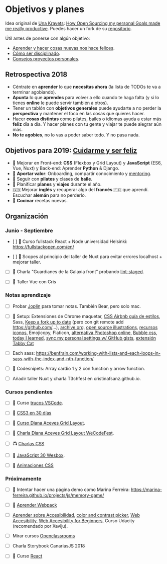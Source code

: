 Objetivos y planes
==============

Idea original de [Una Kravets](https://github.com/una): [How Open Sourcing my personal Goals made me really productive](https://una.im/personal-goals-guide/). Puedes hacer un fork de su [repositorio](https://github.com/una/personal-goals-starter).

Útil antes de ponerse con algún objetivo:

- [Aprender y hacer cosas nuevas nos hace felices](https://youtu.be/5XsKHEunOXs?t=2832).
- [Cómo ser disciplinado](https://www.youtube.com/watch?v=I6may1U-xKk).
- [Consejos proyectos personales](https://melies-hugo.js.org/post/practica-publica-aprende/).

## Retrospectiva 2018

- Céntrate en **aprender** lo que **necesitas ahora** (la lista de TODOs te va a terminar agobiando).
- **Apunta** lo que **aprendes** para volver a ello cuando te haga falta (y si lo tienes **online** le puede servir también a otros).
- Tener un tablón con **objetivos generales** puede ayudarte a no perder la **perspectiva** y mantener el foco en las cosas que quieres hacer.
- Hacer **cosas distintas** como pilates, bailes o idiomas ayuda a estar más **feliz** día a día. Y hacer planes con tu gente y viajar te puede alegrar aún más.
- **No te agobies**, no lo vas a poder saber todo. Y no pasa nada.

## Objetivos para 2019: [Cuidarme y ser feliz](https://twitter.com/dreamingechoes/status/937326848438042626)

- 🚀 Mejorar en Front-end: **CSS** (Flexbox y Grid Layout) y **JavaScript** (ES6, Vue, Nuxt) y Back-end: Aprender **Python** & Django.
- 💪 **Aportar valor**: Onboarding, compartir conocimiento y [mentoring](./mentoring.md).
- 💃 Seguir con **pilates** y clases de **baile**.
- 🚊 Planificar **planes** y **viajes** durante el año.
- 🇬🇧 Mejorar **inglés** y recuperar algo del **francés** 🇫🇷 que aprendí. Escuchar **alemán** para no perderlo.
- 🍴 **Cocinar** recetas nuevas.

## Organización

### Junio - Septiembre

- [ ] 🚀 Curso fullstack React + Node universidad Helsinki: https://fullstackopen.com/en/

- [ ] 🚀 Scopes al principio del taller de Nuxt para evitar errores localhost + mejorar taller.

- [ ] 🙈 Charla "Guardianes de la Galaxia front" probando [lint-staged](https://github.com/okonet/lint-staged).

- [ ] 🙈 Taller Vue con Cris

### Notas aprendizaje

- [ ] Probar [Joplin](https://github.com/laurent22/joplin) para tomar notas. También Bear, pero solo mac.

- [ ] 🚀 Setup: Extensiones de Chrome maquetar, [CSS Airbnb guía de estilos](https://github.com/airbnb/css), Sass, [Keep a fork up to date](https://gist.github.com/CristinaSolana/1885435) (pero con git remote add https://github.com/...), [archive.org](https://archive.org/), [open source illustrations](https://undraw.co/), [recursos iconos](https://icons8.com/), Emojicopy, Flaticon, [alternativa Photoshop online](https://www.photopea.com/), [Bubble css](https://leaverou.github.io/bubbly/), [today I learned](https://github.com/jbranchaud/til), [sync my personal settings w/ GitHub gists](https://t.co/e41Md1bF0B), [extensión Tabby Cat](https://twitter.com/posva/status/1094207672721833984)

- [ ] Each sass: https://benfrain.com/working-with-lists-and-each-loops-in-sass-with-the-index-and-nth-function/

- [ ] 🚀 Codesnipets: Array cardio 1 y 2 con function y arrow function.

- [ ] Añadir taller Nuxt y charla T3chfest en cristinafsanz.github.io.

### Cursos pendientes

- [ ] 🚀 Curso [trucos VSCode](https://www.udemy.com/cart/subscribe/course/2259510/).

- [ ] 🚀 [CSS3 en 30 días](https://www.youtube.com/playlist?list=PLWKjhJtqVAbl1AfjiGyYxwpdAPi5v-1OU)

- [ ] 🚀 [Curso Diana Aceves Grid Layout](https://escuela.it/cursos/taller-de-css-grid-layout).

- [ ] 🚀 [Charla Diana Aceves Grid Layout WeCodeFest](https://www.youtube.com/watch?v=p7oXrr9yjXY&feature=youtu.be).

- [ ] 📺 [Charlas CSS](https://codetalks.tv/event/dot-css-2018)

- [ ] 🚀 [JavaScript 30 Wesbox](https://javascript30.com/).

- [ ] 🚀 [Animaciones CSS](https://www.youtube.com/watch?v=FzKiaisTdeQ)

### Próximamente

- [ ] 🚀 Intentar hacer una página demo como Marina Ferreira: https://marina-ferreira.github.io/projects/js/memory-game/

- [ ] 🚀 [Aprender Webpack](https://www.youtube.com/watch?v=3On5Z0gjf4U)

- [ ] [Aprender sobre Accesibilidad](https://github.com/IgnaciodeNuevo/personal-goals#a11y), [color and contrast picker](http://kevingutowski.github.io/color.html), [Web Accesibility](https://www.classcentral.com/course/canvas-network-introduction-to-web-accessibility-13329), [Web Accesibility for Beginners](https://scotch.io/tutorials/web-accessibility-for-beginners), Curso Udacity (recomendado por Xaviju).

- [ ] Mirar cursos [Openclassrooms](https://openclassrooms.com/en/)

- [ ] Charla Storybook CanariasJS 2018

- [ ] 🚀 Curso [React](https://www.udemy.com/aprendiendo-react/learn/v4/overview)
